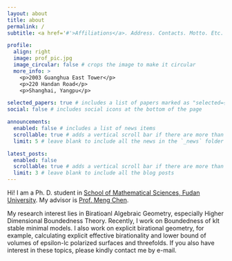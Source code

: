```yaml
---
layout: about
title: about
permalink: /
subtitle: <a href='#'>Affiliations</a>. Address. Contacts. Motto. Etc.

profile:
  align: right
  image: prof_pic.jpg
  image_circular: false # crops the image to make it circular
  more_info: >
    <p>2003 Guanghua East Tower</p>
    <p>220 Handan Road</p>
    <p>Shanghai, Yangpu</p>

selected_papers: true # includes a list of papers marked as "selected={true}"
social: false # includes social icons at the bottom of the page

announcements:
  enabled: false # includes a list of news items
  scrollable: true # adds a vertical scroll bar if there are more than 3 news items
  limit: 5 # leave blank to include all the news in the `_news` folder

latest_posts:
  enabled: false
  scrollable: true # adds a vertical scroll bar if there are more than 3 new posts items
  limit: 3 # leave blank to include all the blog posts
---
```


Hi! I am a Ph. D. student in [School of Mathematical Sciences, Fudan University](https://math.fudan.edu.cn/). My advisor is [Prof. Meng Chen](https://faculty.fudan.edu.cn/chenmeng/zh_CN/index.htm).

My research interest lies in Biratioanl Algebraic Geometry, especially Higher Dimensional Boundedness Theory. Recently, I work on Boundedness of klt stable minimal models. I also work on explicit birational geometry, for example, calculating explicit effective birationality and lower bound of volumes of epsilon-lc polarized surfaces and threefolds. If you also have interest in these topics, please kindly contact me by e-mail.
